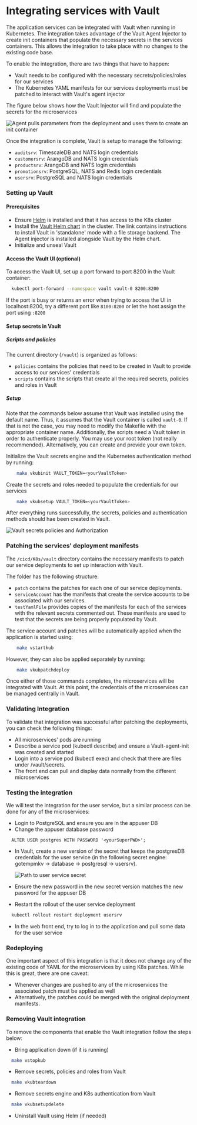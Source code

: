 # Integrating services with Vault

The application services can be integrated with Vault when running in Kubernetes. The integration takes advantage of the Vault Agent Injector to create init containers that populate the necessary secrets in the services containers. 
This allows the integration to take place with no changes to the existing code base.

To enable the integration, there are two things that have to happen:
- Vault needs to be configured with the necessary secrets/policies/roles for our services
- The Kubernetes YAML manifests for our services deployments must be patched to interact with Vault's agent injector

The figure below shows how the Vault Injector will find and populate the secrets for the microservices

![Agent pulls parameters from the deployment and uses them to create an init container](../diagramsforDocs/stopPasswordInsanity-InjectingValuesDetail.png)

Once the integration is complete, Vault is setup to manage the following:

- `auditsrv`: TimescaleDB and NATS login credentials
- `customersrv`: ArangoDB and NATS login credentials
- `productsrv`: ArangoDB and NATS login credentials
- `promotionsrv`: PostgreSQL, NATS and Redis login credentials
- `usersrv`: PostgreSQL and NATS login credentials


### Setting up Vault

#### Prerequisites

- Ensure [Helm](https://helm.sh/docs/intro/install/) is installed and that it has access to the K8s cluster 
- Install the [Vault Helm chart](https://www.vaultproject.io/docs/platform/k8s/helm/run#standalone-mode) in the cluster.
  The link contains instructions to install Vault in 'standalone' mode with a file storage backend. The Agent injector is installed alongside Vault by the Helm chart.
- Initialize and unseal Vault

#### Access the Vault UI (optional)

To access the Vault UI, set up a port forward to port 8200 in the Vault container:
```bash
  kubectl port-forward --namespace vault vault-0 8200:8200
```
If the port is busy or returns an error when trying to access the UI in localhost:8200,  try a different port like `8100:8200` or let the host assign the port using  `:8200`

#### Setup secrets in Vault

##### Scripts and policies

The current directory (`/vault`) is organized as follows:
- `policies` contains the policies that need to be created in Vault to provide access to our services' credentials
- `scripts` contains the scripts that create all the required secrets, policies and roles in Vault

##### Setup 

Note that the commands below assume that Vault was installed using the default name. Thus, it assumes that the Vault container is called `vault-0`. If that is not the case, you may need to modify the Makefile with the appropriate container name. 
Additionally, the scripts need a Vault token in order to authenticate properly. You may use your 
root token (not really recommended). Alternatively, you can create and provide your own token.

Initialize the Vault secrets engine and the Kubernetes authentication method by running:

```bash
    make vkubinit VAULT_TOKEN=<yourVaultToken>
```

Create the secrets and roles needed to populate the credentials for our services

```bash
    make vkubsetup VAULT_TOKEN=<yourVaultToken>
```

After everything runs successfully, the secrets, policies and authentication methods should hae been created in Vault.

![Vault secrets policies and Authorization](../diagramsforDocs/VaultItemsSmall.png)

### Patching the services' deployment manifests

The `/cicd/K8s/vault` directory contains the necessary manifests to patch our service deployments to set up interaction with Vault.

The folder has the following structure:

- `patch` contains the patches for each one of our service deployments.
- `serviceAccount` has the manifests that create the service accounts to be associated with our services.
- `testYamlFile` provides copies of the manifests for each of the services with the relevant secrets commented out. These manifests are used to test that the secrets are being properly populated by Vault. 

The service account and patches will be automatically applied when the application is started using:
```bash
    make vstartkub
```
However, they can also be applied separately by running:
```bash
    make vkubpatchdeploy
```

Once either of those commands completes, the microservices will be integrated with Vault. At this point, the credentials of the microservices can be managed centrally in Vault.

### Validating Integration

To validate that integration was successful after patching the deployments, you can check the following things:

- All microservices' pods are running
- Describe a service pod (kubectl describe) and ensure a Vault-agent-init was created and started
- Login into a service pod (kubectl exec) and check that there are files under /vault/secrets.
- The front end can pull and display data normally from the different microservices

### Testing the integration

We will test the integration for the user service, but a similar process can be done for any of the microservices:
- Login to PostgreSQL and ensure you are in the appuser DB
- Change the appuser database password

```postgresql
  ALTER USER postgres WITH PASSWORD '<yourSuperPWD>';
```

- In Vault, create a new version of the secret that keeps the postgresDB credentials for the user service (in the following secret engine: gotempmkv -> database -> postgresql -> usersrv).

  ![Path to user service secret ](../diagramsforDocs/VaultSecretsExample.png)


- Ensure the new password in the new secret version matches the new password for the appuser DB
- Restart the rollout of the user service deployment

```bash
  kubectl rollout restart deployment usersrv
```
- In the web front end, try to log in to the application and pull some data for the user service

### Redeploying

One important aspect of this integration is that it does not change any of the existing code of YAML for the microservices by using K8s patches.
While this is great, there are one caveat:

- Whenever changes are pushed to any of the microservices the associated patch must be applied as well
- Alternatively, the patches could be merged with the original deployment manifests. 

### Removing Vault integration

To remove the components that enable the Vault integration follow the steps below:

- Bring application down (if it is running)

```bash
  make vstopkub
```
- Remove secrets, policies and roles from Vault

```bash
  make vkubteardown
```

- Remove secrets engine and K8s authentication from Vault

```bash
  make vkubsetupdelete
```

- Uninstall Vault using Helm (if needed)